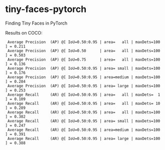 # tiny-faces-pytorch
Finding Tiny Faces in PyTorch


Results on COCO:

     Average Precision  (AP) @[ IoU=0.50:0.95 | area=   all | maxDets=100 ] = 0.211
     Average Precision  (AP) @[ IoU=0.50      | area=   all | maxDets=100 ] = 0.503
     Average Precision  (AP) @[ IoU=0.75      | area=   all | maxDets=100 ] = 0.136
     Average Precision  (AP) @[ IoU=0.50:0.95 | area= small | maxDets=100 ] = 0.176
     Average Precision  (AP) @[ IoU=0.50:0.95 | area=medium | maxDets=100 ] = 0.284
     Average Precision  (AP) @[ IoU=0.50:0.95 | area= large | maxDets=100 ] = 0.253
     Average Recall     (AR) @[ IoU=0.50:0.95 | area=   all | maxDets=  1 ] = 0.109
     Average Recall     (AR) @[ IoU=0.50:0.95 | area=   all | maxDets= 10 ] = 0.289
     Average Recall     (AR) @[ IoU=0.50:0.95 | area=   all | maxDets=100 ] = 0.302
     Average Recall     (AR) @[ IoU=0.50:0.95 | area= small | maxDets=100 ] = 0.247
     Average Recall     (AR) @[ IoU=0.50:0.95 | area=medium | maxDets=100 ] = 0.391
     Average Recall     (AR) @[ IoU=0.50:0.95 | area= large | maxDets=100 ] = 0.388
